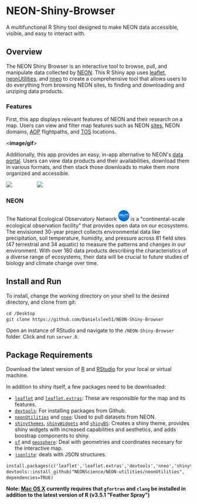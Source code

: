 # NEON-Shiny-Browser

A multifunctional R Shiny tool designed to make NEON data accessible, visible, and easy to interact with.

## Overview

The NEON Shiny Browser is an interactive tool to browse, pull, and manipulate data collected by [NEON](https://www.neonscience.org/). This R Shiny app uses [leaflet](https://leafletjs.com/), [neonUtilities](https://github.com/NEONScience/NEON-utilities/tree/master/neonUtilities), and [nneo](https://github.com/ropensci/nneo) to create a comprehensive tool that allows users to do everything from browsing NEON sites, to finding and downloading and unziping data products.

### Features

First, this app displays relevant features of NEON and their research on a map. Users can view and filter map features such as NEON [sites](https://www.neonscience.org/field-sites), NEON domains, [AOP](https://www.neonscience.org/data-collection/airborne-remote-sensing) flightpaths, and [TOS](https://www.neonscience.org/data-collection/terrestrial-organismal-sampling) locations.

<**image/gif**>

Additionally, this app provides an easy, in-app alternative to NEON's [data portal](http://data.neonscience.org/browse-data). Users can view data products and their availabilities, download them in various formats, and then stack those downloads to make them more organized and accessible.

<img src = "Img/data_browse.gif" width = "420"/> <img src = "Img/data_download:unzip.gif" width = "420" align = "right"/>

### NEON

The National Ecological Observatory Network <a href="https://www.neonscience.org/"><img src = "Img/NEON.png" width=30/></a> is a "continental-scale ecological observation facility" that provides open data on our ecosystems. The envisioned 30-year project collects environmental data like precipitation, soil temperature, humidity, and pressure across 81 field sites (47 terrestrial and 34 aquatic) to measure the patterns and changes in our environment. With over 180 data products describing the characteristics of a diverse range of ecosystems, their data will be crucial to future studies of biology and climate change over time.

## Install and Run

To install, change the working directory on your shell to the desired directory, and clone from git:

```
cd /Desktop
git clone https://github.com/Danielslee51/NEON-Shiny-Browser
```

Open an instance of RStudio and navigate to the `/NEON-Shiny-Browser` folder. Click and run `server.R`.

## Package Requirements

Download the latest version of [R](https://cran.r-project.org/) and [RStudio](https://www.rstudio.com/) for your local or virtual machine.

In addition to shiny itself, a few packages need to be downloaded: <br>
* [`leaflet`](https://github.com/rstudio/leaflet) and [`leaflet.extras`](https://github.com/bhaskarvk/leaflet.extras): These are responsible for the map and its features.
* [`devtools`](https://cran.r-project.org/web/packages/devtools/index.html): For installing packages from Github.
* [`neonUtilities`](https://github.com/NEONScience/NEON-utilities/tree/master/neonUtilities) and [`nneo`](https://github.com/ropensci/nneo): Used to pull datasets from NEON.
* [`shinythemes`](https://github.com/rstudio/shinythemes), [`shinyWidgets`](https://github.com/dreamRs/shinyWidgets) and [`shinyBS`](https://github.com/ebailey78/shinyBS): Creates a shiny theme, provides shiny widgets with increased capabilities and aesthetics, and adds boostrap components to shiny.
* [`sf`](https://github.com/r-spatial/sf) and [`geosphere`](https://github.com/cran/geosphere): Deal with geometries and coordinates necesary for the interactive map.
* [`jsonlite`](https://github.com/cran/jsonlite): deals with JSON structures.

 ```
install.packages(c('leaflet','leaflet.extras','devtools','nneo','shinythemes','shinyWidgets','shinyBS','sf','geosphere','jsonlite'))
devtools::install_github("NEONScience/NEON-utilities/neonUtilities", dependencies=TRUE)
```

**Note: [Mac OS X](https://cran.r-project.org/bin/macosx/tools/) currently requires that `gfortran` and `clang` be installed in addition to the latest version of R (v3.5.1 "Feather Spray")** 

